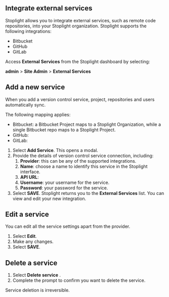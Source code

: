## Integrate external services

Stoplight allows you to integrate external services, such as remote code repositories, into your Stoplight organization. Stoplight supports the following integrations:

- Bitbucket
- GitHub
- GitLab

Access **External Services** from the Stoplight dashboard by selecting:

**admin** > **Site Admin** > **External Services**

## Add a new service

When you add a version control service, project, repositories and users automatically sync.

The following mapping applies:

- Bitbucket: a Bitbucket Project maps to a Stoplight Organization, while a single Bitbucket repo maps to a Stoplight Project.
- GitHub:
- GitLab: <!-- TODO: add mapping info when available -->

<!-- QUERY: does the external repo need to have certain files/configs/setup? -->

1. Select **Add Service**. This opens a modal.
2. Provide the details of version control service connection, including:
    1. **Provider**: this can be any of the supported integrations.
    2. **Name**: choose a name to identify this service in the Stoplight interface.
    3. **API URL**: 
    4. **Username**: your username for the service.
    5. **Password**: your password for the service.
3. Select **SAVE**. Stoplight returns you to the **External Services** list. You can view and edit your new integration.

## Edit a service

You can edit all the service settings apart from the provider.

1. Select **Edit**.
2. Make any changes.
3. Select **SAVE**.

## Delete a service

1. Select **Delete service** <!--TODO: button icon here -->.
2. Complete the prompt to confirm you want to delete the service.

Service deletion is irreversible.